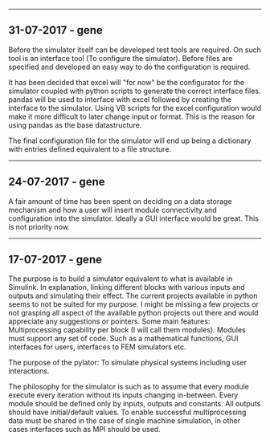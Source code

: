 -------------------------------------------------------------------------------
31-07-2017 - gene
-------------------------------------------------------------------------------
Before the simulator itself can be developed test tools are required. On 
such tool is an interface tool (To configure the simulator). Before files are
specified and developed an easy way to do the configuration is required.

It has been decided that excel will "for now" be the configurator for the
simulator coupled with python scripts to generate the correct interface files.
pandas will be used to interface with excel followed by creating the interface
to the simulator. Using VB scripts for the excel configuration would make it
more difficult to later change input or format. This is the reason for using
pandas as the base datastructure.

The final configuration file for the simulator will end up being a dictionary
with entries defined equivalent to a file structure.

-------------------------------------------------------------------------------
24-07-2017 - gene
-------------------------------------------------------------------------------
A fair amount of time has been spent on deciding on a data storage mechanism 
and how a user will insert module connectivity and configuration into the
simulator.
Ideally a GUI interface would be great. This is not priority now.

-------------------------------------------------------------------------------
17-07-2017 - gene
-------------------------------------------------------------------------------
The purpose is to build a simulator equivalent to what is available in 
Simulink. In explanation, linking different blocks with various inputs and
outputs and simulating their effect. 
The current projects available in python seems to not be suited for my 
purpose. I might be missing a few projects or not grasping all aspect of the 
available python projects out there and would appreciate any suggestions or 
pointers.
Some main features:
    Multiprocessing capability per block (I will call them modules).
    Modules must support any set of code. Such as a mathematical functions,
    GUI interfaces for users, interfaces to FEM simulators etc.

The purpose of the pylator:
    To simulate physical systems including user interactions.

The philosophy for the simulator is such as to assume that every module 
execute every iteration without its inputs changing in-between. Every module
should be defined only by inputs, outputs and constants. All outputs 
should have initial/default values. To enable successful multiprocessing 
data must be shared in the case of single machine simulation, in other 
cases interfaces such as MPI should be used.
